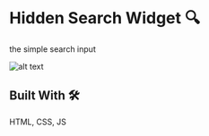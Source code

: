 
# Hidden Search Widget 🔍

the simple search input

![alt text](https://s6.uupload.ir/files/hidden_search_widget_1t3c.png)

##  Built With 🛠
HTML, CSS, JS
